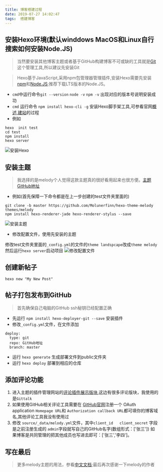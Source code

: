 ```yaml
---
title: 博客搭建过程
date: 2019-07-27 14:02:47
tags:  搭建博客
---
```

## 安装Hexo环境(默认winddows MacOS和Linux自行搜索如何安装Node.JS)
>当然要安装其他博客主题或者基于GitHub构建博客不可或缺的工具就是[Git](https://git-scm.com/)这个管理工具,所以建议先安装Git

> Hexo基于JavaScript,采用npm包管理器管理插件,安装Hexo需要先安装[npm](https://nodejs.org/zh-cn/download/)和[Node.JS](https://nodejs.org/zh-cn/download/);推荐下载LTS版本的Node.JS。

- `cmd`中运行命令`git --version` `node -v` `npm -v` 出现对应的版本号说明安装成功
- `cmd` 运行命令 `npm install hexo-cli -g` 安装Hexo脚手架工具,可参看官网[概述](https://hexo.io/zh-cn/docs/),[建站](https://hexo.io/zh-cn/docs/setup)的过程
- 例如
```
hexo  init test
cd test
npm install
hexo server
```
![安装Hexo](http://blogqiniu.wangminwei.top/201910301359_423.png)
## 安装主题
> 我选择的是melody个人觉得这款主题真的很好看用起来也很方便。[主题GitHub地址](https://github.com/Molunerfinn/hexo-theme-melody/tree/fca917dd321bcda46b2a7dcddcf18cbe408cff18)

- 例如(首先保障一下命令都是在上一步创建的test文件夹里面的)

```
git clone -b master https://github.com/Molunerfinn/hexo-theme-melody themes/melody
npm install hexo-renderer-jade hexo-renderer-stylus --save
```
![安装主题](http://blogqiniu.wangminwei.top/201910302300_80.png?/)
- 修改配置文件，使用先安装的主题

修改test文件夹里面的`_config.yml`的文件的`theme landspcape`改成`theme melody`然后运行`hexo server`启动项目
![修改配置文件](http://blogqiniu.wangminwei.top/201910302301_62.png?/)
## 创建新帖子

``` 
hexo new "My New Post"
```
## 帖子打包发布到GitHub
> 首先确保自己电脑的GitHub ssh秘钥已经配置正确
- 先运行 `npm install hexo-deployer-git --save` 安装插件
- 修改`_config.yml`文件，在文件添加
```
deploy:
  type: git
  repo: GitHub地址
  branch: master
```
- 运行 `hexo generate` 生成部署文件到public文件夹
- 运行 `hexo deploy` 部署到相应的仓库
<!-- > 注意下次部署 可以直接运行 `hexo generate` 然后到`.deploy_git`目录中手动提交 -->
## 添加评论功能
   1. 进入主题的插件管理网站的[评论插件展示版块](https://molunerfinn.com/hexo-theme-melody-doc/third-party-support.html#comments),这边有很多评论版块，我使用的是`Gittalk`
   2. 如果使用GitHub相关评论工具需要在 [GitHub官网](https://github.com/settings/applications/new)注册一个 OAuth application `Homepage URL`和 `Authorization callback URL`都可填你的博客域名,其他评论工具我没有使用过
   2. 修改 `source/_data/melody.yml`文件，其中`client_id   client_secret` 字段是之前注册生成的 `admin`字段就写自己的GitHub名字(数组形式：['张三']) 如果博客是共同管理的把其他成员也写进去即可：['张三','李四']。

## 写在最后
> 更多melody主题的用法，参看[中文文档](https://molunerfinn.com/hexo-theme-melody-doc/zh-Hans/);最后再次感谢一下melody的作者